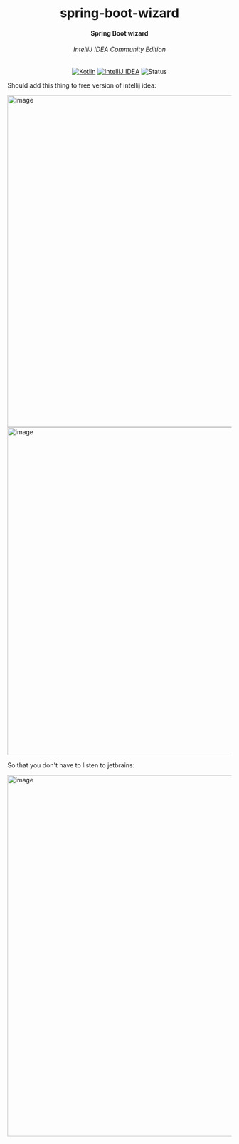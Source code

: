 <div align="center">

  <h1>spring-boot-wizard</h1>
  <h4>Spring Boot wizard</h4>
  <h6> IntelliJ IDEA Community Edition </h4>

[![Kotlin](https://img.shields.io/badge/Kotlin-7F52FF.svg?style=for-the-badge&logo=kotlin&logoColor=white)](https://kotlinlang.org/)
[![IntelliJ IDEA](https://img.shields.io/badge/IntelliJ%20IDEA-000000.svg?style=for-the-badge&logo=intellij-idea&logoColor=white)](https://www.jetbrains.com/idea/)
![Status](https://img.shields.io/badge/status-work--in--progress-yellow?style=for-the-badge)


</div>


Should add this thing to free version of intellij idea:

<img width="832" height="746" alt="image" src="https://github.com/user-attachments/assets/a1f77848-1ce6-4639-b134-4215d065fba0" />
<img width="832" height="737" alt="image" src="https://github.com/user-attachments/assets/889a91ff-f615-4e2c-a510-2e5a5b156e64" />

So that you don't have to listen to jetbrains:

<img width="915" height="812" alt="image" src="https://github.com/user-attachments/assets/b54fcfb6-f6ba-426f-bcec-54988341fdf0" />

